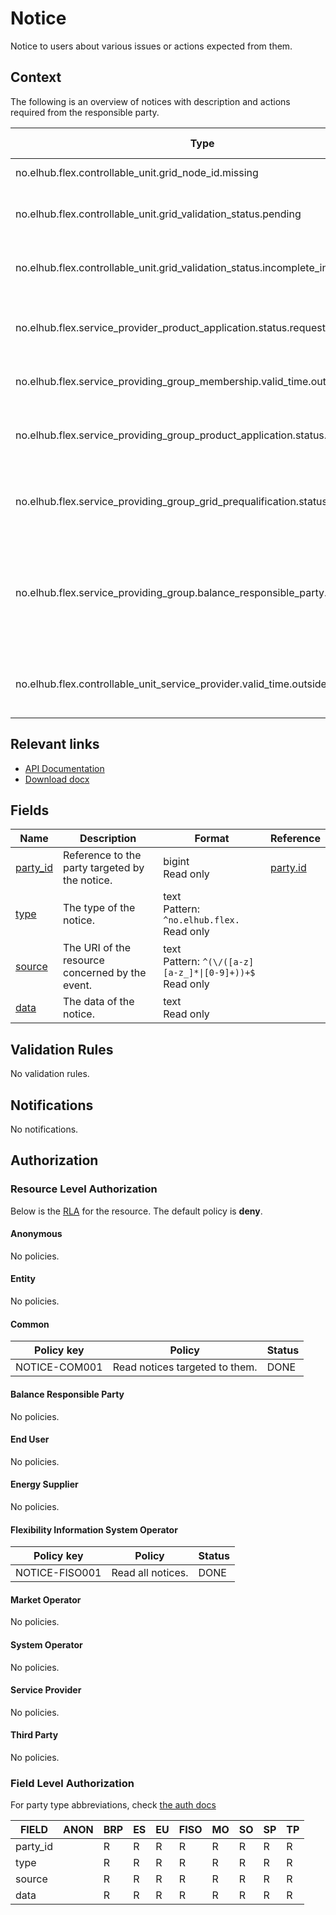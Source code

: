 # Notice

Notice to users about various issues or actions expected from them.

## Context

The following is an overview of notices with description and actions required
from the responsible party.

| Type                                                                          | Description                                                     | Responsible Party | Action required                                                                                   |
|-------------------------------------------------------------------------------|-----------------------------------------------------------------|-------------------|---------------------------------------------------------------------------------------------------|
| no.elhub.flex.controllable_unit.grid_node_id.missing                          | Grid node ID missing                                            | CSO               | Update CU with grid node                                                                          |
| no.elhub.flex.controllable_unit.grid_validation_status.pending                | Grid validation status pending                                  | CSO               | Verify CU for grid verification and update status                                                 |
| no.elhub.flex.controllable_unit.grid_validation_status.incomplete_information | Grid validation status incomplete information                   | SP                | Update missing information                                                                        |
| no.elhub.flex.service_provider_product_application.status.requested           | SP product application status requested                         | PSO               | Initiate SP product qualification and update status                                               |
| no.elhub.flex.service_providing_group_membership.valid_time.outside_contract  | Inconsistency: SPG contains expired CU(s)                       | SP                | Validate and update SPG membership                                                                |
| no.elhub.flex.service_providing_group_product_application.status.requested    | SPG product application status requested                        | PSO               | Initiate SPG product prequalification and update status                                           |
| no.elhub.flex.service_providing_group_grid_prequalification.status.requested  | SPG grid prequalification status requested                      | ISO               | Initiate SPG grid prequalification and update status                                              |
| no.elhub.flex.service_providing_group.balance_responsible_party.multiple      | Inconsistency: Multiple BRPs in a single SPG                    | SP                | Make sure the SPG only contains CU currently associated to the same BRP on their accounting point |
| no.elhub.flex.controllable_unit_service_provider.valid_time.outside_contract  | Inconsistency: CUSP valid while end user is not valid on the AP | SP                | Update CUSP to match the updated end user data from Elhub                                         |

## Relevant links

* [API Documentation](https://elhub.github.io/flex-information-system/api/v0/#/operations/list_notice)
* [Download docx](../download/notice.docx)

## Fields

| Name                                                         | Description                                     | Format                                                          | Reference                     |
|--------------------------------------------------------------|-------------------------------------------------|-----------------------------------------------------------------|-------------------------------|
| <a name="field-party_id" href="#field-party_id">party_id</a> | Reference to the party targeted by the notice.  | bigint<br/>Read only                                            | [party.id](party.md#field-id) |
| <a name="field-type" href="#field-type">type</a>             | The type of the notice.                         | text<br/>Pattern: `^no.elhub.flex.`<br/>Read only               |                               |
| <a name="field-source" href="#field-source">source</a>       | The URI of the resource concerned by the event. | text<br/>Pattern: `^(\/([a-z][a-z_]*\|[0-9]+))+$`<br/>Read only |                               |
| <a name="field-data" href="#field-data">data</a>             | The data of the notice.                         | text<br/>Read only                                              |                               |

## Validation Rules

No validation rules.

## Notifications

No notifications.

## Authorization

### Resource Level Authorization

Below is the [RLA](../technical/auth.md#resource-level-authorization-rla) for the
resource. The default policy is **deny**.

#### Anonymous

No policies.

#### Entity

No policies.

#### Common

| Policy key    | Policy                         | Status |
|---------------|--------------------------------|--------|
| NOTICE-COM001 | Read notices targeted to them. | DONE   |

#### Balance Responsible Party

No policies.

#### End User

No policies.

#### Energy Supplier

No policies.

#### Flexibility Information System Operator

| Policy key     | Policy            | Status |
|----------------|-------------------|--------|
| NOTICE-FISO001 | Read all notices. | DONE   |

#### Market Operator

No policies.

#### System Operator

No policies.

#### Service Provider

No policies.

#### Third Party

No policies.

### Field Level Authorization

For party type abbreviations, check [the auth docs](../technical/auth.md#party-market-actors)

| FIELD    | ANON | BRP | ES | EU | FISO | MO | SO | SP | TP |
|----------|------|-----|----|----|------|----|----|----|----|
| party_id |      | R   | R  | R  | R    | R  | R  | R  | R  |
| type     |      | R   | R  | R  | R    | R  | R  | R  | R  |
| source   |      | R   | R  | R  | R    | R  | R  | R  | R  |
| data     |      | R   | R  | R  | R    | R  | R  | R  | R  |
